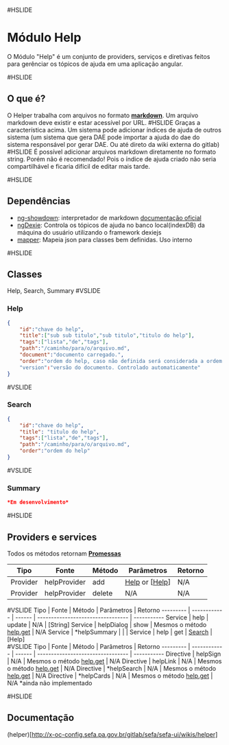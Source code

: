 #HSLIDE
# Módulo Help
O Módulo "Help" é um conjunto de providers, serviços e
diretivas feitos para gerênciar os tópicos de ajuda
em uma aplicação angular. 

#HSLIDE
## O que é?
O Helper trabalha com arquivos no formato **[markdown](https://guides.github.com/features/mastering-markdown/)**. Um arquivo
markdown deve existir e estar acessível por URL.
#HSLIDE
Graças a característica acima. Um sistema pode adicionar índices de ajuda
de outros sistema (um sistema que gera DAE pode importar a ajuda do dae do sistema responsável por gerar DAE. Ou até direto da wiki externa do gitlab)
#HSLIDE
É possível adicionar arquivos markdown diretamente no formato string. Porém não é recomendado! Pois
o índice de ajuda criado não seria compartilhável e ficaria difícil de editar mais tarde.


#HSLIDE
## Dependências
- [ng-showdown](http://x-oc-config.sefa.pa.gov.br/gitlab/sefa/sefa-ui/wikis/showdown): interpretador de markdown [documentação oficial](https://github.com/showdownjs/ng-showdown)
- [ngDexie](http://x-oc-config.sefa.pa.gov.br/gitlab/sefa/sefa-ui/wikis/dexie): Controla os tópicos de ajuda no banco local(indexDB) da máquina do usuário utilizando o framework dexiejs
- [mapper](#): Mapeia json para classes bem definidas. Uso interno

#HSLIDE
## Classes
Help, Search, Summary
#VSLIDE
### Help
``` json
{
    "id":"chave do help",
    "title":["sub sub titulo","sub titulo","titulo do help"],
    "tags":["lista","de","tags"],
    "path":"/caminho/para/o/arquivo.md",
    "document":"documento carregado.",
    "order":"ordem do help, caso não definida será considerada a ordem de inserção na base"
    "version":"versão do documento. Controlado automaticamente"
}
```
#VSLIDE
### Search
``` json
{
    "id":"chave do help",
    "title": "titulo do help",
    "tags":["lista","de","tags"],
    "path":"/caminho/para/o/arquivo.md",
    "order":"ordem do help"
}
```
#VSLIDE
### Summary
``` json
*Em desenvolvimento*
```
#HSLIDE
## Providers e services 
Todos os métodos retornam [**Promessas**](https://developer.mozilla.org/pt-BR/docs/Web/JavaScript/Reference/Global_Objects/Promise)

Tipo      | Fonte        | Método | Parâmetros                        | Retorno
--------- | ------------ | ------ | --------------------------------- | -----------
Provider  | helpProvider | add    | [Help]() or [[Help]()]            | N/A
Provider  | helpProvider | delete | N/A                               | N/A
#VSLIDE
Tipo      | Fonte        | Método | Parâmetros                        | Retorno
--------- | ------------ | ------ | --------------------------------- | -----------
Service   | help         | update | N/A                               | [String]
Service   | helpDialog   | show   | Mesmos o método [help.get]()      | N/A
Service   | *helpSummary |        |  |
Service   | help         | get    | [Search]()                        | [Help]      
#VSLIDE
Tipo      | Fonte        | Método | Parâmetros                        | Retorno
--------- | ------------ | ------ | --------------------------------- | -----------
Directive | helpSign     | N/A    | Mesmos o método [help.get]() | N/A
Directive | helpLink     | N/A    | Mesmos o método [help.get]() | N/A
Directive | *helpSearch  | N/A    | Mesmos o método [help.get]() | N/A
Directive | *helpCards   | N/A    | Mesmos o método [help.get]() | N/A
*ainda não implementado


#HSLIDE
## Documentação
(helper)[http://x-oc-config.sefa.pa.gov.br/gitlab/sefa/sefa-ui/wikis/helper]